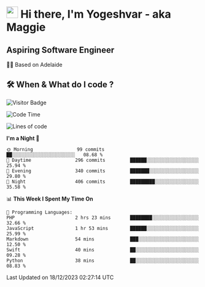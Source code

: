 <h1><img src="https://emojis.slackmojis.com/emojis/images/1531849430/4246/blob-sunglasses.gif?1531849430" width="30"/> Hi there, I'm Yogeshvar - aka Maggie</h1>

## Aspiring Software Engineer
🏂🏻  Based on Adelaide 

## 🛠 When & What do I code ?  

![Visitor Badge](https://visitor-badge.feriirawann.repl.co?username=yogeshvar&repo=yogeshvar&label=Visitors&style=plastic&color=%23457BFF&contentType=svg)

<!--START_SECTION:waka-->
![Code Time](http://img.shields.io/badge/Code%20Time-2%2C424%20hrs%2051%20mins-blue)

![Lines of code](https://img.shields.io/badge/From%20Hello%20World%20I%27ve%20Written-4.0%20million%20lines%20of%20code-blue)

**I'm a Night 🦉** 

```text
🌞 Morning                99 commits          ██░░░░░░░░░░░░░░░░░░░░░░░   08.68 % 
🌆 Daytime                296 commits         ██████░░░░░░░░░░░░░░░░░░░   25.94 % 
🌃 Evening                340 commits         ███████░░░░░░░░░░░░░░░░░░   29.80 % 
🌙 Night                  406 commits         █████████░░░░░░░░░░░░░░░░   35.58 % 
```


📊 **This Week I Spent My Time On** 

```text
💬 Programming Languages: 
PHP                      2 hrs 23 mins       ████████░░░░░░░░░░░░░░░░░   32.66 % 
JavaScript               1 hr 53 mins        ██████░░░░░░░░░░░░░░░░░░░   25.99 % 
Markdown                 54 mins             ███░░░░░░░░░░░░░░░░░░░░░░   12.50 % 
Swift                    40 mins             ██░░░░░░░░░░░░░░░░░░░░░░░   09.28 % 
Python                   38 mins             ██░░░░░░░░░░░░░░░░░░░░░░░   08.83 % 
```


 Last Updated on 18/12/2023 02:27:14 UTC
<!--END_SECTION:waka-->
